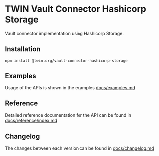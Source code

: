 # TWIN Vault Connector Hashicorp Storage

Vault connector implementation using Hashicorp Storage.

## Installation

```shell
npm install @twin.org/vault-connector-hashicorp-storage
```

## Examples

Usage of the APIs is shown in the examples [docs/examples.md](docs/examples.md)

## Reference

Detailed reference documentation for the API can be found in [docs/reference/index.md](docs/reference/index.md)

## Changelog

The changes between each version can be found in [docs/changelog.md](docs/changelog.md)
